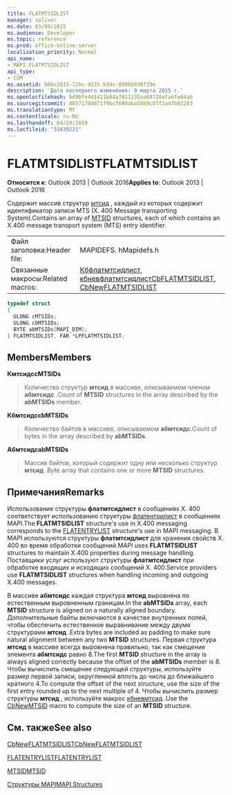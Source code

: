 ```yaml
---
title: FLATMTSIDLIST
manager: soliver
ms.date: 03/09/2015
ms.audience: Developer
ms.topic: reference
ms.prod: office-online-server
localization_priority: Normal
api_name:
- MAPI.FLATMTSIDLIST
api_type:
- COM
ms.assetid: b66c2815-72bc-4535-b34c-899bb830f29e
description: 'Дата последнего изменения: 9 марта 2015 г.'
ms.openlocfilehash: bd9bfe4d1411b84a7811235aa68728afaefe64ab
ms.sourcegitcommit: 8657170d071f9bcf680aba50b9c07f2a4fb82283
ms.translationtype: MT
ms.contentlocale: ru-RU
ms.lasthandoff: 04/28/2019
ms.locfileid: "33439221"
---
```

# <a name="flatmtsidlist"></a><span data-ttu-id="6be41-103">FLATMTSIDLIST</span><span class="sxs-lookup"><span data-stu-id="6be41-103">FLATMTSIDLIST</span></span>

  
  
<span data-ttu-id="6be41-104">**Относится к**: Outlook 2013 | Outlook 2016</span><span class="sxs-lookup"><span data-stu-id="6be41-104">**Applies to**: Outlook 2013 | Outlook 2016</span></span> 
  
<span data-ttu-id="6be41-105">Содержит массив структур [мтсид](mtsid.md) , каждый из которых содержит идентификатор записи MTS (X. 400 Message transporting System).</span><span class="sxs-lookup"><span data-stu-id="6be41-105">Contains an array of [MTSID](mtsid.md) structures, each of which contains an X.400 message transport system (MTS) entry identifier.</span></span> 
  
|||
|:-----|:-----|
|<span data-ttu-id="6be41-106">Файл заголовка:</span><span class="sxs-lookup"><span data-stu-id="6be41-106">Header file:</span></span>  <br/> |<span data-ttu-id="6be41-107">MAPIDEFS. h</span><span class="sxs-lookup"><span data-stu-id="6be41-107">Mapidefs.h</span></span>  <br/> |
|<span data-ttu-id="6be41-108">Связанные макросы:</span><span class="sxs-lookup"><span data-stu-id="6be41-108">Related macros:</span></span>  <br/> |<span data-ttu-id="6be41-109">[Кбфлатмтсидлист](cbflatmtsidlist.md), [кбневфлатмтсидлист](cbnewflatmtsidlist.md)</span><span class="sxs-lookup"><span data-stu-id="6be41-109">[CbFLATMTSIDLIST](cbflatmtsidlist.md), [CbNewFLATMTSIDLIST](cbnewflatmtsidlist.md)</span></span> <br/> |
   
```cpp
typedef struct
{
  ULONG cMTSIDs;
  ULONG cbMTSIDs;
  BYTE abMTSIDs[MAPI_DIM];
} FLATMTSIDLIST, FAR *LPFLATMTSIDLIST;

```

## <a name="members"></a><span data-ttu-id="6be41-110">Members</span><span class="sxs-lookup"><span data-stu-id="6be41-110">Members</span></span>

 <span data-ttu-id="6be41-111">**Кмтсидс**</span><span class="sxs-lookup"><span data-stu-id="6be41-111">**cMTSIDs**</span></span>
  
> <span data-ttu-id="6be41-112">Количество структур **мтсид** в массиве, описываемом членом **абмтсидс** .</span><span class="sxs-lookup"><span data-stu-id="6be41-112">Count of **MTSID** structures in the array described by the **abMTSIDs** member.</span></span> 
    
 <span data-ttu-id="6be41-113">**Кбмтсидс**</span><span class="sxs-lookup"><span data-stu-id="6be41-113">**cbMTSIDs**</span></span>
  
> <span data-ttu-id="6be41-114">Количество байтов в массиве, описываемом **абмтсидс**.</span><span class="sxs-lookup"><span data-stu-id="6be41-114">Count of bytes in the array described by **abMTSIDs**.</span></span>
    
 <span data-ttu-id="6be41-115">**Абмтсидс**</span><span class="sxs-lookup"><span data-stu-id="6be41-115">**abMTSIDs**</span></span>
  
> <span data-ttu-id="6be41-116">Массив байтов, который содержит одну или несколько структур **мтсид** .</span><span class="sxs-lookup"><span data-stu-id="6be41-116">Byte array that contains one or more **MTSID** structures.</span></span> 
    
## <a name="remarks"></a><span data-ttu-id="6be41-117">Примечания</span><span class="sxs-lookup"><span data-stu-id="6be41-117">Remarks</span></span>

<span data-ttu-id="6be41-118">Использование структуры **флатмтсидлист** в сообщениях X. 400 соответствует использованию структуры [флатентрилист](flatentrylist.md) в сообщениях MAPI.</span><span class="sxs-lookup"><span data-stu-id="6be41-118">The **FLATMTSIDLIST** structure's use in X.400 messaging corresponds to the [FLATENTRYLIST](flatentrylist.md) structure's use in MAPI messaging.</span></span> <span data-ttu-id="6be41-119">В MAPI используются структуры **флатмтсидлист** для хранения свойств X. 400 во время обработки сообщений.</span><span class="sxs-lookup"><span data-stu-id="6be41-119">MAPI uses **FLATMTSIDLIST** structures to maintain X.400 properties during message handling.</span></span> <span data-ttu-id="6be41-120">Поставщики услуг используют структуры **флатмтсидлист** при обработке входящих и исходящих сообщений X. 400.</span><span class="sxs-lookup"><span data-stu-id="6be41-120">Service providers use **FLATMTSIDLIST** structures when handling incoming and outgoing X.400 messages.</span></span> 
  
<span data-ttu-id="6be41-121">В массиве **абмтсидс** каждая структура **мтсид** выровнена по естественным выровненным границам.</span><span class="sxs-lookup"><span data-stu-id="6be41-121">In the **abMTSIDs** array, each **MTSID** structure is aligned on a naturally aligned boundary.</span></span> <span data-ttu-id="6be41-122">Дополнительные байты включаются в качестве внутренних полей, чтобы обеспечить естественное выравнивание между двумя структурами **мтсид** .</span><span class="sxs-lookup"><span data-stu-id="6be41-122">Extra bytes are included as padding to make sure natural alignment between any two **MTSID** structures.</span></span> <span data-ttu-id="6be41-123">Первая структура **мтсид** в массиве всегда выровнена правильно, так как смещение элемента **абмтсидс** равно 8.</span><span class="sxs-lookup"><span data-stu-id="6be41-123">The first **MTSID** structure in the array is always aligned correctly because the offset of the **abMTSIDs** member is 8.</span></span> <span data-ttu-id="6be41-124">Чтобы вычислить смещение следующей структуры, используйте размер первой записи, округленной вплоть до числа до ближайшего кратного 4.</span><span class="sxs-lookup"><span data-stu-id="6be41-124">To compute the offset of the next structure, use the size of the first entry rounded up to the next multiple of 4.</span></span> <span data-ttu-id="6be41-125">Чтобы вычислить размер структуры **мтсид** , используйте макрос [кбневмтсид](cbnewmtsid.md) .</span><span class="sxs-lookup"><span data-stu-id="6be41-125">Use the [CbNewMTSID](cbnewmtsid.md) macro to compute the size of an **MTSID** structure.</span></span> 
  
## <a name="see-also"></a><span data-ttu-id="6be41-126">См. также</span><span class="sxs-lookup"><span data-stu-id="6be41-126">See also</span></span>



[<span data-ttu-id="6be41-127">CbNewFLATMTSIDLIST</span><span class="sxs-lookup"><span data-stu-id="6be41-127">CbNewFLATMTSIDLIST</span></span>](cbnewflatmtsidlist.md)
  
[<span data-ttu-id="6be41-128">FLATENTRYLIST</span><span class="sxs-lookup"><span data-stu-id="6be41-128">FLATENTRYLIST</span></span>](flatentrylist.md)
  
[<span data-ttu-id="6be41-129">MTSID</span><span class="sxs-lookup"><span data-stu-id="6be41-129">MTSID</span></span>](mtsid.md)


[<span data-ttu-id="6be41-130">Структуры MAPI</span><span class="sxs-lookup"><span data-stu-id="6be41-130">MAPI Structures</span></span>](mapi-structures.md)

